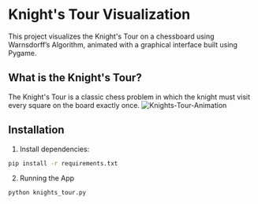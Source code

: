 # Knight's Tour Visualization

This project visualizes the Knight's Tour on a chessboard using Warnsdorff’s Algorithm, animated with a graphical interface built using Pygame.

##  What is the Knight's Tour?

The Knight's Tour is a classic chess problem in which the knight must visit every square on the board exactly once.
![Knights-Tour-Animation](https://github.com/user-attachments/assets/7651b039-9ab9-434b-9eeb-11466e26ff72)

## Installation

1. Install dependencies:
```bash
pip install -r requirements.txt
```
2. Running the App
```bash
python knights_tour.py
````
